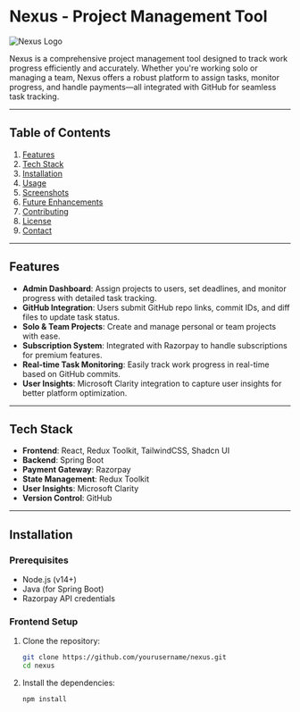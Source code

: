 # **Nexus - Project Management Tool**

![Nexus Logo](link-to-your-logo)

Nexus is a comprehensive project management tool designed to track work progress efficiently and accurately. Whether you're working solo or managing a team, Nexus offers a robust platform to assign tasks, monitor progress, and handle payments—all integrated with GitHub for seamless task tracking.

---

## **Table of Contents**

1. [Features](#features)
2. [Tech Stack](#tech-stack)
3. [Installation](#installation)
4. [Usage](#usage)
5. [Screenshots](#screenshots)
6. [Future Enhancements](#future-enhancements)
7. [Contributing](#contributing)
8. [License](#license)
9. [Contact](#contact)

---

## **Features**

- **Admin Dashboard**: Assign projects to users, set deadlines, and monitor progress with detailed task tracking.
- **GitHub Integration**: Users submit GitHub repo links, commit IDs, and diff files to update task status.
- **Solo & Team Projects**: Create and manage personal or team projects with ease.
- **Subscription System**: Integrated with Razorpay to handle subscriptions for premium features.
- **Real-time Task Monitoring**: Easily track work progress in real-time based on GitHub commits.
- **User Insights**: Microsoft Clarity integration to capture user insights for better platform optimization.

---

## **Tech Stack**

- **Frontend**: React, Redux Toolkit, TailwindCSS, Shadcn UI
- **Backend**: Spring Boot
- **Payment Gateway**: Razorpay
- **State Management**: Redux Toolkit
- **User Insights**: Microsoft Clarity
- **Version Control**: GitHub

---

## **Installation**

### **Prerequisites**

- Node.js (v14+)
- Java (for Spring Boot)
- Razorpay API credentials

### **Frontend Setup**

1. Clone the repository:
   ```bash
   git clone https://github.com/yourusername/nexus.git
   cd nexus

2. Install the dependencies:
   ```bash
   npm install
   

